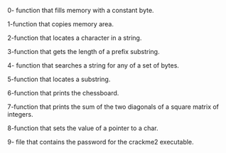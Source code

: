 0- function that fills memory with a constant byte.

1-function that copies memory area.

2-function that locates a character in a string.

3-function that gets the length of a prefix substring.

4- function that searches a string for any of a set of bytes.

5-function that locates a substring.

6-function that prints the chessboard.

7-function that prints the sum of the two diagonals of a square matrix of integers.

8-function that sets the value of a pointer to a char.

9- file that contains the password for the crackme2 executable.
